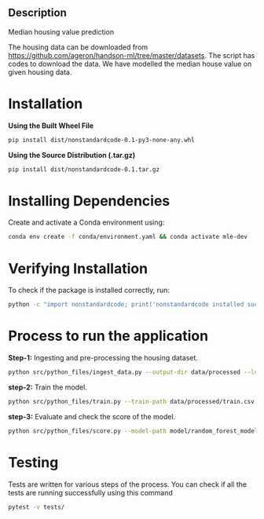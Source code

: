 ## Description
Median housing value prediction

The housing data can be downloaded from <https://github.com/ageron/handson-ml/tree/master/datasets>.
The script has codes to download the data. We have modelled the median house value on given housing data.

# Installation
 **Using the Built Wheel File**
```bash
pip install dist/nonstandardcode-0.1-py3-none-any.whl
```
**Using the Source Distribution (.tar.gz)**
``` bash
pip install dist/nonstandardcode-0.1.tar.gz
```

# Installing Dependencies
Create and activate a Conda environment using:

```bash
conda env create -f conda/environment.yaml && conda activate mle-dev
```

# Verifying Installation
To check if the package is installed correctly, run:
```bash
python -c "import nonstandardcode; print('nonstandardcode installed successfully!')"
```

# Process to run the application

**Step-1:** Ingesting and pre-processing the housing dataset.

``` bash
python src/python_files/ingest_data.py --output-dir data/processed --log-level INFO --log-path logs/ingest_data.log
```

**step-2:** Train the model.
```bash
python src/python_files/train.py --train-path data/processed/train.csv --log-path logs/train.log
```

**step-3:** Evaluate and check the score of the model.
```bash
python src/python_files/score.py --model-path model/random_forest_model.pkl --test-path data/processed/val.csv --log-path logs/score.log
```

# Testing
Tests are written for various steps of the process. You can check if all the tests are running successfully using this command

```bash
pytest -v tests/
```
